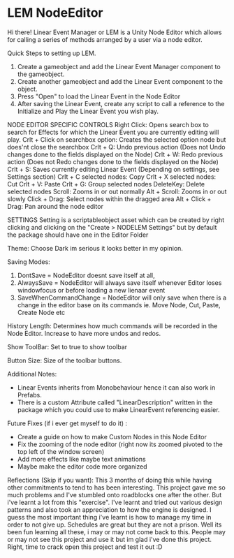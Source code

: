 # LEM NodeEditor
 Hi there! Linear Event Manager or LEM is a Unity Node Editor which allows for calling a series of methods arranged by a user via a node editor.

Quick Steps to setting up LEM. 
1) Create a gameobject and add the Linear Event Manager component to the gameobject.
2) Create another gameobject and add the Linear Event component to the object.
3) Press "Open" to load the Linear Event in the Node Editor
4) After saving the Linear Event, create any script to call a reference to the Initialize and Play the Linear Event you wish play.


NODE EDITOR SPECIFIC CONTROLS
Right Click: Opens search box to search for Effects for which the Linear Event you are currently editing will play.
Crlt + Click on searchbox option: Creates the selected option node but does'nt close the searchbox
Crlt + Q: Undo previous action (Does not Undo changes done to the fields displayed on the Node)
Crlt + W: Redo previous action (Does not Redo changes done to the fields displayed on the Node)
Crlt + S: Saves currently editing Linear Event (Depending on settings, see Settings section)
Crlt + C selected nodes: Copy
Crlt + X selected nodes: Cut
Crlt + V: Paste
Crlt + G: Group selected nodes
DeleteKey: Delete selected nodes
Scroll: Zooms in or out normally
Alt + Scroll: Zooms in or out slowly
Click + Drag: Select nodes within the dragged area
Alt + Click + Drag: Pan around the node editor


SETTINGS
Setting is a scriptableobject asset which can be created by right clicking and clicking on the "Create > NODELEM Settings" but by default the package should have one in the Editor Folder

Theme: Choose Dark im serious it looks better in my opinion.

Saving Modes: 
 1) DontSave = NodeEditor doesnt save itself at all,
 2) AlwaysSave = NodeEditor will always save itself whenever Editor loses windowfocus or before loading a new lienaar event
 3) SaveWhenCommandChange = NodeEditor will only save when there is a change in the editor base on its commands ie. Move Node, Cut, Paste, Create Node etc

History Length: Determines how much commands will be recorded in the Node Editor. Increase to have more undos and redos.

Show ToolBar: Set to true to show toolbar

Button Size: Size of the toolbar buttons.


Additional Notes: 
- Linear Events inherits from Monobehaviour hence it can also work in Prefabs. 
- There is a custom Attribute called "LinearDescription" written in the package which you could use to make LinearEvent referencing easier.


Future Fixes (if i ever get myself to do it) :
- Create a guide on how to make Custom Nodes in this Node Editor
- Fix the zooming of the node editor (right now its zoomed pivoted to the top left of the window screen)
- Add more effects like maybe text animations
- Maybe make the editor code more organized


Reflections (Skip if you want):
This 3 months of doing this while having other commitments to tend to has been interesting. This project gave me so much problems and I've stumbled onto roadblocks one after the other. But i've learnt a lot from this "exercise". I've learnt and tried out various design patterns and also took an appreciation to how the engine is designed. I guess the most important thing i've learnt is how to manage my time in order to not give up. Schedules are great but they are not a prison. Well its been fun learning all these, i may or may not come back to this. People may or may not see this project and use it but im glad i've done this project. Right, time to crack open this project and test it out :D

